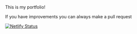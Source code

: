 This is my portfolio!

If you have improvements you can always make a pull request


[![Netlify Status](https://api.netlify.com/api/v1/badges/259d117c-caf8-45f4-bceb-4cf2ea783e65/deploy-status)](https://app.netlify.com/sites/liam-vandermaesen/deploys)
